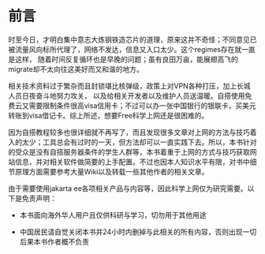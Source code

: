 # 前言

时至今日，才明白集中意志大炼钢铁造芯片的道理，原来这并不奇怪；不同意见已被流量风向标所代理了，网络不发达，信息又入口太少。这个regimes存在就一直是这样， 随着时间反复循环也是早晚的问题；虽有良田万亩，能展翅高飞的migrate却不太向往这美好而又和谐的地方。

相关技术资料过于繁杂而且封锁堪比核弹级，政策上对VPN各种打压，加上长城人员日夜奋斗地努力攻关， 以及给相关开发者以及维护人员送温暖。自搭使用免费云又需要限制条件很高visa信用卡；不过可以办一张中国银行的银联卡，买美元转账到visa借记卡。综上所述，想要Free科学上网还是很困难的。

因为自搭教程较多也很详细就不再写了，而且发现很多文章对上网的方法与技巧着入的太少；工具总会有过时的一天，但方法却可以一直实践下去。所以，本书针对的受众是没有自搭服务器条件的学生人群等，本书着重于上网的方式与技巧获取网站信息，并对相关软件做简要的上手配置。不过也因本人知识水平有限，对书中细节原理方面需要参考大量Wiki以及转载一些其他作者的相关文章。

由于需要使用jakarta ee各项相关产品与内容等，因此科学上网仅为研究需要。以下是免责声明：

* 本书面向海外华人用户且仅供科研与学习，切勿用于其他用途

* 中国居民请自觉关闭本书并24小时内删掉与此相关的所有内容，否则出现一切后果本书作者概不负责
